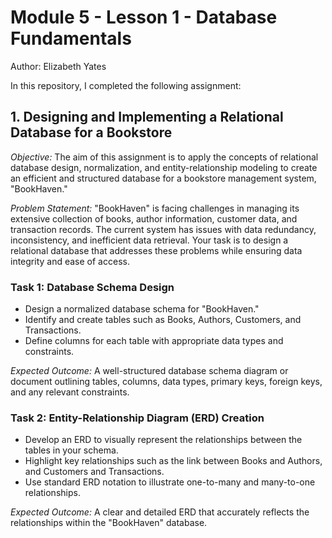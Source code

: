 # Module 5 - Lesson 1 - Database Fundamentals
Author: Elizabeth Yates

In this repository, I completed the following assignment: 

## 1. Designing and Implementing a Relational Database for a Bookstore

*Objective:* The aim of this assignment is to apply the concepts of relational database design, normalization, and entity-relationship modeling to create an efficient and structured database for a bookstore management system, "BookHaven."

*Problem Statement:* "BookHaven" is facing challenges in managing its extensive collection of books, author information, customer data, and transaction records. The current system has issues with data redundancy, inconsistency, and inefficient data retrieval. Your task is to design a relational database that addresses these problems while ensuring data integrity and ease of access.

### Task 1: Database Schema Design

- Design a normalized database schema for "BookHaven."
- Identify and create tables such as Books, Authors, Customers, and Transactions.
- Define columns for each table with appropriate data types and constraints.

*Expected Outcome:* A well-structured database schema diagram or document outlining tables, columns, data types, primary keys, foreign keys, and any relevant constraints.

### Task 2: Entity-Relationship Diagram (ERD) Creation

- Develop an ERD to visually represent the relationships between the tables in your schema.
- Highlight key relationships such as the link between Books and Authors, and Customers and Transactions.
- Use standard ERD notation to illustrate one-to-many and many-to-one relationships.

*Expected Outcome:* A clear and detailed ERD that accurately reflects the relationships within the "BookHaven" database.

